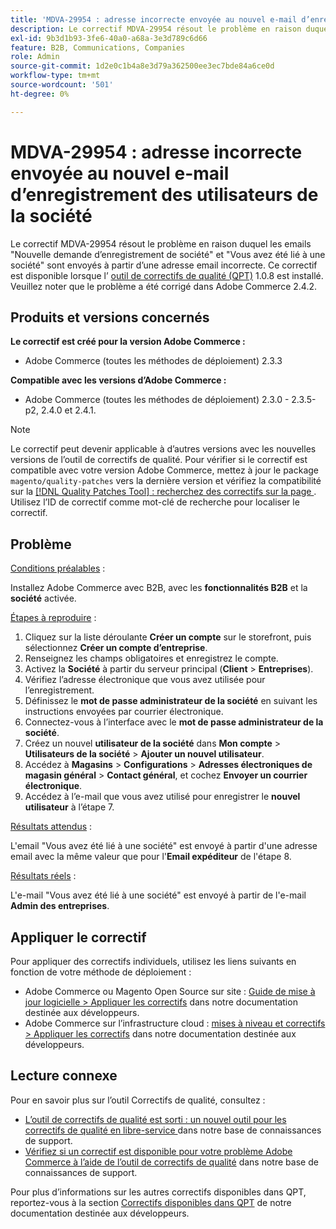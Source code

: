 ```yaml
---
title: 'MDVA-29954 : adresse incorrecte envoyée au nouvel e-mail d’enregistrement de l’utilisateur de la société'
description: Le correctif MDVA-29954 résout le problème en raison duquel les emails "Nouvelle demande d’enregistrement de société" et "Vous avez été lié à une société" sont envoyés à partir d’une adresse email incorrecte. Ce correctif est disponible lorsque l’[outil de correctifs de qualité (QPT)](/help/announcements/adobe-commerce-announcements/magento-quality-patches-released-new-tool-to-self-serve-quality-patches.md) 1.0.8 est installé. Veuillez noter que le problème a été corrigé dans Adobe Commerce 2.4.2.
exl-id: 9b3d1b93-3fe6-40a0-a68a-3e3d789c6d66
feature: B2B, Communications, Companies
role: Admin
source-git-commit: 1d2e0c1b4a8e3d79a362500ee3ec7bde84a6ce0d
workflow-type: tm+mt
source-wordcount: '501'
ht-degree: 0%

---
```


# MDVA-29954 : adresse incorrecte envoyée au nouvel e-mail d’enregistrement des utilisateurs de la société

Le correctif MDVA-29954 résout le problème en raison duquel les emails &quot;Nouvelle demande d’enregistrement de société&quot; et &quot;Vous avez été lié à une société&quot; sont envoyés à partir d’une adresse email incorrecte. Ce correctif est disponible lorsque l’ [outil de correctifs de qualité (QPT)](/help/announcements/adobe-commerce-announcements/magento-quality-patches-released-new-tool-to-self-serve-quality-patches.md) 1.0.8 est installé. Veuillez noter que le problème a été corrigé dans Adobe Commerce 2.4.2.

## Produits et versions concernés

**Le correctif est créé pour la version Adobe Commerce :**

* Adobe Commerce (toutes les méthodes de déploiement) 2.3.3

**Compatible avec les versions d’Adobe Commerce :**

* Adobe Commerce (toutes les méthodes de déploiement) 2.3.0 - 2.3.5-p2, 2.4.0 et 2.4.1.

>[!NOTE]
>
>Le correctif peut devenir applicable à d’autres versions avec les nouvelles versions de l’outil de correctifs de qualité. Pour vérifier si le correctif est compatible avec votre version Adobe Commerce, mettez à jour le package `magento/quality-patches` vers la dernière version et vérifiez la compatibilité sur la [[!DNL Quality Patches Tool] : recherchez des correctifs sur la page ](https://devdocs.magento.com/quality-patches/tool.html#patch-grid). Utilisez l’ID de correctif comme mot-clé de recherche pour localiser le correctif.

## Problème

<u>Conditions préalables</u> :

Installez Adobe Commerce avec B2B, avec les **fonctionnalités B2B** et la **société** activée.

<u>Étapes à reproduire</u> :

1. Cliquez sur la liste déroulante **Créer un compte** sur le storefront, puis sélectionnez **Créer un compte d’entreprise**.
1. Renseignez les champs obligatoires et enregistrez le compte.
1. Activez la **Société** à partir du serveur principal (**Client** > **Entreprises**).
1. Vérifiez l’adresse électronique que vous avez utilisée pour l’enregistrement.
1. Définissez le **mot de passe administrateur de la société** en suivant les instructions envoyées par courrier électronique.
1. Connectez-vous à l’interface avec le **mot de passe administrateur de la société**.
1. Créez un nouvel **utilisateur de la société** dans **Mon compte** > **Utilisateurs de la société** > **Ajouter un nouvel utilisateur**.
1. Accédez à **Magasins** > **Configurations** > **Adresses électroniques de magasin général** > **Contact général**, et cochez **Envoyer un courrier électronique**.
1. Accédez à l’e-mail que vous avez utilisé pour enregistrer le **nouvel utilisateur** à l’étape 7.

<u>Résultats attendus</u> :

L&#39;email &quot;Vous avez été lié à une société&quot; est envoyé à partir d&#39;une adresse email avec la même valeur que pour l&#39;**Email expéditeur** de l&#39;étape 8.

<u>Résultats réels</u> :

L&#39;e-mail &quot;Vous avez été lié à une société&quot; est envoyé à partir de l&#39;e-mail **Admin des entreprises**.

## Appliquer le correctif

Pour appliquer des correctifs individuels, utilisez les liens suivants en fonction de votre méthode de déploiement :

* Adobe Commerce ou Magento Open Source sur site : [Guide de mise à jour logicielle > Appliquer les correctifs](https://devdocs.magento.com/guides/v2.4/comp-mgr/patching/mqp.html) dans notre documentation destinée aux développeurs.
* Adobe Commerce sur l’infrastructure cloud : [mises à niveau et correctifs > Appliquer les correctifs](https://devdocs.magento.com/cloud/project/project-patch.html) dans notre documentation destinée aux développeurs.

## Lecture connexe

Pour en savoir plus sur l’outil Correctifs de qualité, consultez :

* [ L’outil de correctifs de qualité est sorti : un nouvel outil pour les correctifs de qualité en libre-service ](/help/announcements/adobe-commerce-announcements/magento-quality-patches-released-new-tool-to-self-serve-quality-patches.md) dans notre base de connaissances de support.
* [Vérifiez si un correctif est disponible pour votre problème Adobe Commerce à l’aide de l’outil de correctifs de qualité](/help/support-tools/patches-available-in-qpt-tool/check-patch-for-magento-issue-with-magento-quality-patches.md) dans notre base de connaissances de support.

Pour plus d’informations sur les autres correctifs disponibles dans QPT, reportez-vous à la section [Correctifs disponibles dans QPT](https://devdocs.magento.com/quality-patches/tool.html#patch-grid) de notre documentation destinée aux développeurs.
